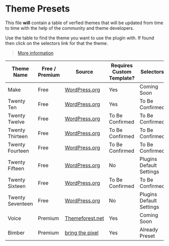 # Theme Presets

This file **will** contain a table of verfied themes that will be updated from time to time with the help of the community and theme developers.

Use the table to find the theme you want to use the plugin with. If found then click on the selectors link for that the theme.

> [More information](https://github.com/seb86/Auto-Load-Next-Post/issues/63)

Theme Name | Free / Premium | Source | Requires Custom Template? | Selectors
------------ | ------------- | ------------- | ------------- | -------------
Make | Free | [WordPress.org](https://wordpress.org/themes/make/) | Yes | Coming Soon
Twenty Ten | Free | [WordPress.org](https://wordpress.org/themes/twentyten/) | Yes | To Be Confirmed
Twenty Twelve | Free | [WordPress.org](https://wordpress.org/themes/twentytwelve/) | To Be Confirmed | To Be Confirmed
Twenty Thirteen | Free | [WordPress.org](https://wordpress.org/themes/twentythirteen/) | To Be Confirmed | To Be Confirmed
Twenty Fourteen | Free | [WordPress.org](https://wordpress.org/themes/twentyfourteen/) | To Be Confirmed | To Be Confirmed
Twenty Fifteen | Free | [WordPress.org](https://wordpress.org/themes/twentyfifteen/) | No | Plugins Default Settings
Twenty Sixteen | Free | [WordPress.org](https://wordpress.org/themes/twentysixteen/) | To Be Confirmed | To Be Confirmed
Twenty Seventeen | Free | [WordPress.org](https://wordpress.org/themes/twentyseventeen/) | No | Plugins Default Settings
Voice | Premium | [Themeforest.net](https://themeforest.net/item/voice-clean-newsmagazine-wordpress-theme/9646105) | Yes | Coming Soon
Bimber | Premium | [bring the pixel](http://www.bringthepixel.com/) | Yes | Already Preset
